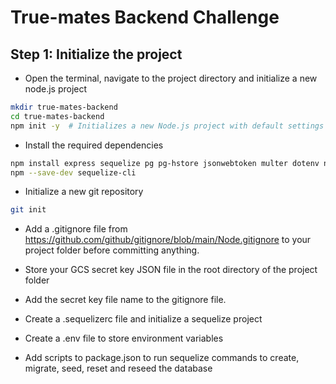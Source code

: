 # True-mates Backend Challenge

## Step 1: Initialize the project

-   Open the terminal, navigate to the project directory and initialize a new node.js project

```bash
mkdir true-mates-backend
cd true-mates-backend
npm init -y  # Initializes a new Node.js project with default settings
```

-   Install the required dependencies

```bash
npm install express sequelize pg pg-hstore jsonwebtoken multer dotenv nodemon
npm --save-dev sequelize-cli
```

-   Initialize a new git repository

```bash
git init
```

-   Add a .gitignore file from https://github.com/github/gitignore/blob/main/Node.gitignore to your project folder before committing anything.

-   Store your GCS secret key JSON file in the root directory of the project folder
-   Add the secret key file name to the gitignore file.

-   Create a .sequelizerc file and initialize a sequelize project
-   Create a .env file to store environment variables
-   Add scripts to package.json to run sequelize commands to create, migrate, seed, reset and reseed the database
